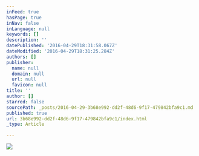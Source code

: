```yaml
---
inFeed: true
hasPage: true
inNav: false
inLanguage: null
keywords: []
description: ''
datePublished: '2016-04-29T18:31:58.067Z'
dateModified: '2016-04-29T18:31:25.284Z'
authors: []
publisher:
  name: null
  domain: null
  url: null
  favicon: null
title: ''
author: []
starred: false
sourcePath: _posts/2016-04-29-3b68e992-dd2f-48d6-9f17-479842bfa9c1.md
published: true
url: 3b68e992-dd2f-48d6-9f17-479842bfa9c1/index.html
_type: Article

---
```

![](https://the-grid-user-content.s3-us-west-2.amazonaws.com/e7f045b1-da10-4f55-8a28-4c958b7ae026.png)